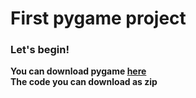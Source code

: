 # First pygame project
### Let's begin!
 **You can download pygame [here](http://www.pygame.org/download.shtml)** \
 **The code you can download as zip**
